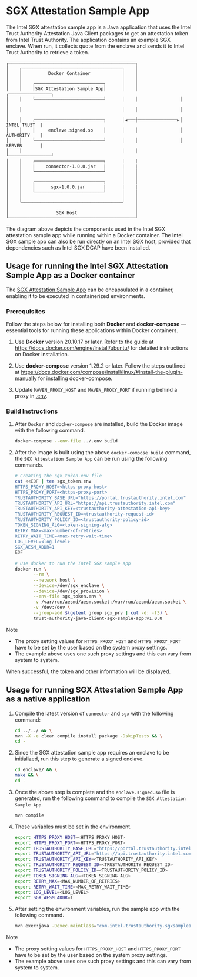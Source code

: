 # SGX Attestation Sample App
The Intel SGX attestation sample app is a Java application that uses the Intel Trust Authority Attestation Java Client packages
to get an attestation token from Intel Trust Authority. The application contains an example SGX enclave. When run, 
it collects quote from the enclave and sends it to Intel Trust Authority to retrieve a token.

```
┌────────────────────────────────────────────────┐
│    ┌──────────────────────────────────────┐    │
│    │          Docker Container            │    │
│    │                                      │    │
│    │    ┌──────────────────────────┐      │    │
│    │    │SGX Attestation Sample App│      │    │                ┌────────────────┐
│    │    └──────────────────────────┘      │    │                │                │
│    │                                      │    │                │                │
│    │    ┌──────────────────────────┐      │◄───┼───────────────►│   INTEL TRUST  |
│    │    │     enclave.signed.so    │      │    │                │   AUTHORITY    |
│    │    └──────────────────────────┘      │    │                │   SERVER       |
│    │                                      │    │                └────────────────┘
│    │    ┌──────────────────────────┐      |    |                           
│    │    |    connector-1.0.0.jar   |      |    |
│    │    └──────────────────────────┘      │    │
│    │                                      │    │
│    │    ┌──────────────────────────┐      │    │
│    │    │      sgx-1.0.0.jar       |      |    |
│    │    └──────────────────────────┘      │    │
│    │                                      │    │
│    └──────────────────────────────────────┘    │
│                                                │
│                  SGX Host                      │
└────────────────────────────────────────────────┘
```
The diagram above depicts the components used in the Intel SGX attestation sample app while running within
a Docker container. The Intel SGX sample app can also be run directly on an Intel SGX host, provided that dependencies such as Intel SGX DCAP have been installed. 


## Usage for running the Intel SGX Attestation Sample App as a Docker container

The [SGX Attestation Sample App](src/main/java/com/intel/trustauthority/sgx/SampleApp.java) can be encapsulated in a container, enabling it to be executed in containerized environments.

### Prerequisites

Follow the steps below for installing both **Docker** and **docker-compose**  — essential tools for running these applications within Docker containers.

1. Use **Docker** version 20.10.17 or later. Refer to the guide at https://docs.docker.com/engine/install/ubuntu/ for detailed instructions on Docker installation.

2. Use **docker-compose** version 1.29.2 or later. Follow the steps outlined at https://docs.docker.com/compose/install/linux/#install-the-plugin-manually for installing docker-compose.

3. Update `MAVEN_PROXY_HOST` and `MAVEN_PROXY_PORT` if running behind a proxy in [.env](../.env).


### Build Instructions

1. After `Docker` and `docker-compose` are installed, build the Docker image with the following command.
   ```sh
   docker-compose --env-file ../.env build
   ```

3. After the image is built using the above `docker-compose build` command, the `SGX Attestation Sample App` can be run using the following commands.

   ```sh
   # Creating the sgx_token.env file
   cat <<EOF | tee sgx_token.env
   HTTPS_PROXY_HOST=<https-proxy-host>
   HTTPS_PROXY_PORT=<https-proxy-port>
   TRUSTAUTHORITY_BASE_URL="https://portal.trustauthority.intel.com"
   TRUSTAUTHORITY_API_URL="https://api.trustauthority.intel.com"
   TRUSTAUTHORITY_API_KEY=<trustauthority-attestation-api-key>
   TRUSTAUTHORITY_REQUEST_ID=<trustauthority-request-id>
   TRUSTAUTHORITY_POLICY_ID=<trustauthority-policy-id>
   TOKEN_SIGNING_ALG=<token-signing-alg>
   RETRY_MAX=<max-number-of-retries>
   RETRY_WAIT_TIME=<max-retry-wait-time>
   LOG_LEVEL=<log-level>
   SGX_AESM_ADDR=1
   EOF
       
   # Use docker to run the Intel SGX sample app
   docker run \
          --rm \
          --network host \
          --device=/dev/sgx_enclave \
          --device=/dev/sgx_provision \
          --env-file sgx_token.env \
          -v /var/run/aesmd/aesm.socket:/var/run/aesmd/aesm.socket \
          -v /dev:/dev \
          --group-add $(getent group sgx_prv | cut -d: -f3) \
          trust-authority-java-client-sgx-sample-app:v1.0.0
   ```

> [!NOTE]
> - The proxy setting values for `HTTPS_PROXY_HOST` and `HTTPS_PROXY_PORT` have to be set by the user based on the system proxy settings.
> - The example above uses one such proxy settings and this can vary from system to system.

When successful, the token and other information will be displayed.

## Usage for running SGX Attestation Sample App as a native application

1. Compile the latest version of `connector` and `sgx` with the following command:

   ```sh
   cd ../../ && \
   mvn -X -e clean compile install package -DskipTests && \
   cd -
   ```

2. Since the SGX attestation sample app requires an enclave to be initialized, run this step to generate a signed enclave.

   ```sh
   cd enclave/ && \
   make && \
   cd -
   ```

3. Once the above step is complete and the `enclave.signed.so` file is generated, run the following command to compile the `SGX Attestation Sample App`.

   ```sh
   mvn compile
   ```

4. These variables must be set in the environment.

   ```sh
   export HTTPS_PROXY_HOST=<HTTPS_PROXY_HOST>
   export HTTPS_PROXY_PORT=<HTTPS_PROXY_PORT>
   export TRUSTAUTHORITY_BASE_URL="https://portal.trustauthority.intel.com"
   export TRUSTAUTHORITY_API_URL="https://api.trustauthority.intel.com"
   export TRUSTAUTHORITY_API_KEY=<TRUSTAUTHORITY_API_KEY>
   export TRUSTAUTHORITY_REQUEST_ID=<TRUSTAUTHORITY_REQUEST_ID>
   export TRUSTAUTHORITY_POLICY_ID=<TRUSTAUTHORITY_POLICY_ID>
   export TOKEN_SIGNING_ALG=<TOKEN_SIGNING_ALG>
   export RETRY_MAX=<MAX_NUMBER_OF_RETRIES>
   export RETRY_WAIT_TIME=<MAX_RETRY_WAIT_TIME>
   export LOG_LEVEL=<LOG_LEVEL>
   export SGX_AESM_ADDR=1
   ```

5. After setting the environment variables, run the sample app with the following command.

   ```sh
   mvn exec:java -Dexec.mainClass="com.intel.trustauthority.sgxsampleapp.SampleApp"
   ```

> [!NOTE]
> - The proxy setting values for `HTTPS_PROXY_HOST` and `HTTPS_PROXY_PORT` have to be set by the user based on the system proxy settings.
> - The example above uses one such proxy settings and this can vary from system to system.

